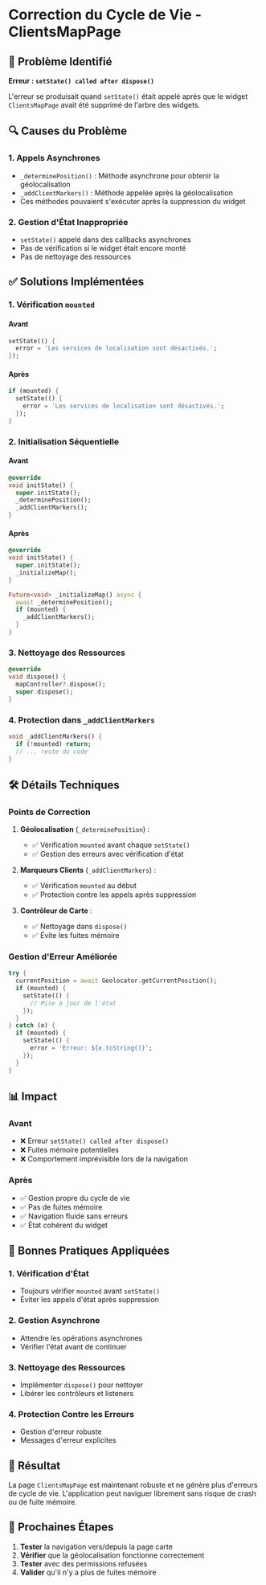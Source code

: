 # Correction du Cycle de Vie - ClientsMapPage

## 🐛 Problème Identifié

**Erreur : `setState() called after dispose()`**

L'erreur se produisait quand `setState()` était appelé après que le widget `ClientsMapPage` avait été supprimé de l'arbre des widgets.

## 🔍 Causes du Problème

### 1. **Appels Asynchrones**
- `_determinePosition()` : Méthode asynchrone pour obtenir la géolocalisation
- `_addClientMarkers()` : Méthode appelée après la géolocalisation
- Ces méthodes pouvaient s'exécuter après la suppression du widget

### 2. **Gestion d'État Inappropriée**
- `setState()` appelé dans des callbacks asynchrones
- Pas de vérification si le widget était encore monté
- Pas de nettoyage des ressources

## ✅ Solutions Implémentées

### 1. **Vérification `mounted`**

#### **Avant**
```dart
setState(() {
  error = 'Les services de localisation sont désactivés.';
});
```

#### **Après**
```dart
if (mounted) {
  setState(() {
    error = 'Les services de localisation sont désactivés.';
  });
}
```

### 2. **Initialisation Séquentielle**

#### **Avant**
```dart
@override
void initState() {
  super.initState();
  _determinePosition();
  _addClientMarkers();
}
```

#### **Après**
```dart
@override
void initState() {
  super.initState();
  _initializeMap();
}

Future<void> _initializeMap() async {
  await _determinePosition();
  if (mounted) {
    _addClientMarkers();
  }
}
```

### 3. **Nettoyage des Ressources**

```dart
@override
void dispose() {
  mapController?.dispose();
  super.dispose();
}
```

### 4. **Protection dans `_addClientMarkers`**

```dart
void _addClientMarkers() {
  if (!mounted) return;
  // ... reste du code
}
```

## 🛠️ Détails Techniques

### **Points de Correction**

1. **Géolocalisation** (`_determinePosition`) :
   - ✅ Vérification `mounted` avant chaque `setState()`
   - ✅ Gestion des erreurs avec vérification d'état

2. **Marqueurs Clients** (`_addClientMarkers`) :
   - ✅ Vérification `mounted` au début
   - ✅ Protection contre les appels après suppression

3. **Contrôleur de Carte** :
   - ✅ Nettoyage dans `dispose()`
   - ✅ Évite les fuites mémoire

### **Gestion d'Erreur Améliorée**

```dart
try {
  currentPosition = await Geolocator.getCurrentPosition();
  if (mounted) {
    setState(() {
      // Mise à jour de l'état
    });
  }
} catch (e) {
  if (mounted) {
    setState(() {
      error = 'Erreur: ${e.toString()}';
    });
  }
}
```

## 📊 Impact

### **Avant**
- ❌ Erreur `setState() called after dispose()`
- ❌ Fuites mémoire potentielles
- ❌ Comportement imprévisible lors de la navigation

### **Après**
- ✅ Gestion propre du cycle de vie
- ✅ Pas de fuites mémoire
- ✅ Navigation fluide sans erreurs
- ✅ État cohérent du widget

## 🔧 Bonnes Pratiques Appliquées

### **1. Vérification d'État**
- Toujours vérifier `mounted` avant `setState()`
- Éviter les appels d'état après suppression

### **2. Gestion Asynchrone**
- Attendre les opérations asynchrones
- Vérifier l'état avant de continuer

### **3. Nettoyage des Ressources**
- Implémenter `dispose()` pour nettoyer
- Libérer les contrôleurs et listeners

### **4. Protection Contre les Erreurs**
- Gestion d'erreur robuste
- Messages d'erreur explicites

## 🎯 Résultat

La page `ClientsMapPage` est maintenant robuste et ne génère plus d'erreurs de cycle de vie. L'application peut naviguer librement sans risque de crash ou de fuite mémoire.

## 🚀 Prochaines Étapes

1. **Tester** la navigation vers/depuis la page carte
2. **Vérifier** que la géolocalisation fonctionne correctement
3. **Tester** avec des permissions refusées
4. **Valider** qu'il n'y a plus de fuites mémoire 